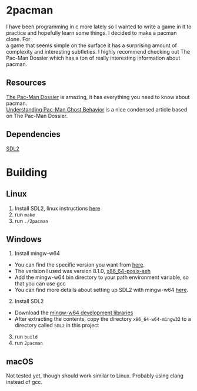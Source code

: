 # 2pacman

I have been programming in c more lately so I wanted to write a game in it to  
practice and hopefully learn some things. I decided to make a pacman clone. For  
a game that seems simple on the surface it has a surprising amount of  
complexity and interesting subtleties. I highly recommend checking out The  
Pac-Man Dossier which has a ton of really interesting information about pacman.    

## Resources
[The Pac-Man Dossier](https://pacman.holenet.info/) is amazing, it has everything you need to know about pacman.  
[Understanding Pac-Man Ghost Behavior](https://gameinternals.com/understanding-pac-man-ghost-behavior) is a nice condensed article based on The Pac-Man Dossier.  

## Dependencies
[SDL2](https://www.libsdl.org/download-2.0.php)  

# Building
## Linux
1. Install SDL2, linux instructions [here](http://wiki.libsdl.org/Installation#linuxunix)  
2. run `make`
3. run `./2pacman`

## Windows
1. Install mingw-w64 
  - You can find the specific version you want from [here](https://sourceforge.net/projects/mingw-w64/files/).  
  - The verision I used was version 8.1.0, [x86_64-posix-seh](https://sourceforge.net/projects/mingw-w64/files/Toolchains%20targetting%20Win64/Personal%20Builds/mingw-builds/8.1.0/threads-posix/seh/x86_64-8.1.0-release-posix-seh-rt_v6-rev0.7z)  
  - Add the mingw-w64 bin directory to your path environment variable, so that you can use gcc  
  - You can find more details about setting up SDL2 with mingw-w64 [here](https://www.matsson.com/prog/sdl2-mingw-w64-tutorial.php).  
2. Install SDL2
  - Download the [mingw-w64 development libraries](https://www.libsdl.org/release/SDL2-devel-2.0.20-mingw.tar.gz)  
  - After extracting the contents, copy the directory `x86_64-w64-mingw32` to a  
    directory called `SDL2` in this project    
3. run `build`  
4. run `2pacman`  

## macOS
Not tested yet, though should work similar to Linux. Probably using clang  
instead of gcc.   

